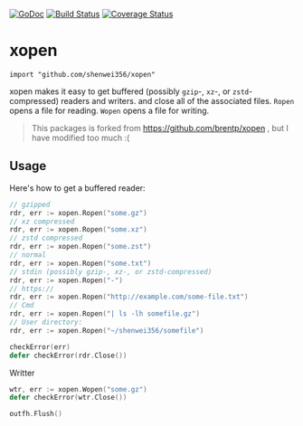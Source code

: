 [![GoDoc](https://godoc.org/github.com/shenwei356/xopen?status.png)](https://godoc.org/github.com/shenwei356/xopen)
[![Build Status](https://travis-ci.org/shenwei356/xopen.svg)](https://travis-ci.org/shenwei356/xopen)
[![Coverage Status](https://coveralls.io/repos/shenwei356/xopen/badge.svg?branch=master)](https://coveralls.io/r/shenwei356/xopen?branch=master)

# xopen

    import "github.com/shenwei356/xopen"

xopen makes it easy to get buffered (possibly `gzip`-, `xz`-, or `zstd`- compressed) readers and writers. and
close all of the associated files. `Ropen` opens a file for reading. `Wopen` opens a
file for writing. 

> This packages is forked from https://github.com/brentp/xopen ,
> but I have modified too much :(

## Usage

Here's how to get a buffered reader:

```go
// gzipped
rdr, err := xopen.Ropen("some.gz")
// xz compressed
rdr, err := xopen.Ropen("some.xz")
// zstd compressed
rdr, err := xopen.Ropen("some.zst")
// normal
rdr, err := xopen.Ropen("some.txt")
// stdin (possibly gzip-, xz-, or zstd-compressed)
rdr, err := xopen.Ropen("-")
// https://
rdr, err := xopen.Ropen("http://example.com/some-file.txt")
// Cmd
rdr, err := xopen.Ropen("| ls -lh somefile.gz")
// User directory:
rdr, err := xopen.Ropen("~/shenwei356/somefile")

checkError(err)
defer checkError(rdr.Close())
```

Writter

```go
wtr, err := xopen.Wopen("some.gz")
defer checkError(wtr.Close())

outfh.Flush()
```